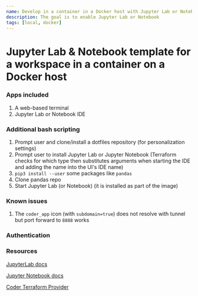 ```yaml
---
name: Develop in a container in a Docker host with Jupyter Lab or Notebook
description: The goal is to enable Jupyter Lab or Notebook 
tags: [local, docker]
---
```


# Jupyter Lab & Notebook template for a workspace in a container on a Docker host

### Apps included
1. A web-based terminal
2. Jupyter Lab or Notebook IDE

### Additional bash scripting
1. Prompt user and clone/install a dotfiles repository (for personalization settings)
1. Prompt user to install Jupyter Lab or Jupyter Notebook (Terraform checks for which type then substitutes arguments when starting the IDE and adding the name into the UI's IDE name)
1. `pip3 install --user` some packages like `pandas`
1. Clone pandas repo
1. Start Jupyter Lab (or Notebook) (it is installed as part of the image)

### Known issues
1. The `coder_app` icon (with `subdomain=true`) does not resolve with tunnel but port forward to `8888` works

### Authentication


### Resources
[JupyterLab docs](https://jupyter-server.readthedocs.io/en/latest/index.html)

[Jupyter Notebook docs](https://jupyter-notebook.readthedocs.io/en/stable/)

[Coder Terraform Provider](https://registry.terraform.io/providers/coder/coder/latest/docs/resources/app)
